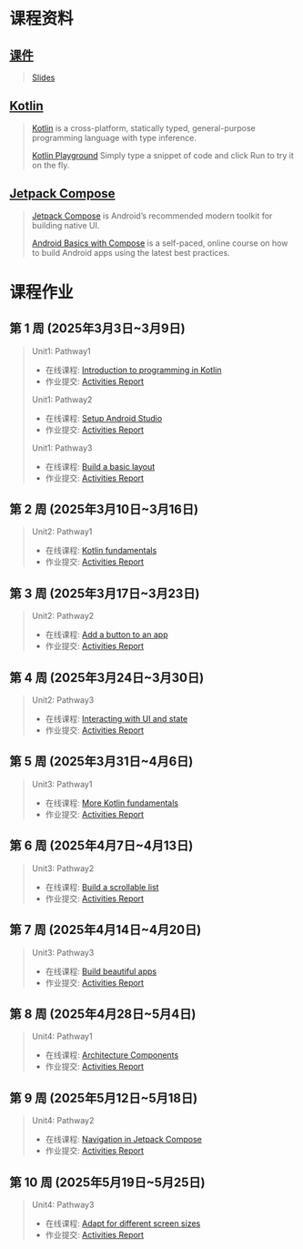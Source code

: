 # 课程资料

## [课件](https://docs.qq.com/s/9ciGd-kKPqji-7oXgP7L8W)
> [Slides](https://docs.qq.com/s/9ciGd-kKPqji-7oXgP7L8W)  

## [Kotlin](https://kotlinlang.org/)  
> [Kotlin](https://kotlinlang.org/) is a cross-platform, statically typed, general-purpose programming language with type inference. 
> 
> [Kotlin Playground](https://developer.android.google.cn/training/kotlinplayground) Simply type a snippet of code and click Run to try it on the fly.

## [Jetpack Compose](https://developer.android.com/develop/ui/compose)
> [Jetpack Compose](https://developer.android.com/develop/ui/compose) is Android’s recommended modern toolkit for building native UI. 
> 
> [Android Basics with Compose](https://developer.android.google.cn/courses/android-basics-compose/course) is a self-paced, online course on how to build Android apps using the latest best practices. 

# 课程作业
## 第 1 周 (2025年3月3日~3月9日)
> Unit1: Pathway1
> - 在线课程: [Introduction to programming in Kotlin](https://developer.android.google.cn/courses/pathways/android-basics-compose-unit-1-pathway-1)
> - 作业提交: [Activities Report](https://docs.qq.com/form/page/DYmVaZ2RJWGxNQUtu)
> 
> Unit1: Pathway2
> - 在线课程: [Setup Android Studio](https://developer.android.google.cn/courses/pathways/android-basics-compose-unit-1-pathway-2)
> - 作业提交: [Activities Report](https://docs.qq.com/form/page/DYmJtT21xZm9VS011)
> 
> Unit1: Pathway3
> - 在线课程: [Build a basic layout](https://developer.android.google.cn/courses/pathways/android-basics-compose-unit-1-pathway-3)
> - 作业提交: [Activities Report](https://docs.qq.com/form/page/DYmtDZWR0c3ZnbndK)

## 第 2 周 (2025年3月10日~3月16日)
> Unit2: Pathway1
> - 在线课程: [Kotlin fundamentals](https://developer.android.google.cn/courses/pathways/android-basics-compose-unit-2-pathway-1)
> - 作业提交: [Activities Report](https://docs.qq.com/form/page/DYm9YQm5YdnVmem5E)

## 第 3 周 (2025年3月17日~3月23日)
> Unit2: Pathway2
> - 在线课程: [Add a button to an app](https://developer.android.google.cn/courses/pathways/android-basics-compose-unit-2-pathway-2)
> - 作业提交: [Activities Report](https://docs.qq.com/form/page/DYmpzZWJUeFNHbmZ3)

## 第 4 周 (2025年3月24日~3月30日)
> Unit2: Pathway3
> - 在线课程: [Interacting with UI and state](https://developer.android.google.cn/courses/pathways/android-basics-compose-unit-2-pathway-3)
> - 作业提交: [Activities Report](https://docs.qq.com/form/page/DYnJXRkdmdEdETnpr)

## 第 5 周 (2025年3月31日~4月6日)
> Unit3: Pathway1
> - 在线课程: [More Kotlin fundamentals](https://developer.android.google.cn/courses/pathways/android-basics-compose-unit-3-pathway-1)
> - 作业提交: [Activities Report](https://docs.qq.com/form/page/DYk9LREJOdUVIcnJ5)

## 第 6 周 (2025年4月7日~4月13日)
> Unit3: Pathway2
> - 在线课程: [Build a scrollable list](https://developer.android.google.cn/courses/pathways/android-basics-compose-unit-3-pathway-2)
> - 作业提交: [Activities Report](https://docs.qq.com/form/page/DYm5SZm1hZXZOdHdr)

## 第 7 周 (2025年4月14日~4月20日)
> Unit3: Pathway3
> - 在线课程: [Build beautiful apps](https://developer.android.google.cn/courses/pathways/android-basics-compose-unit-3-pathway-3)
> - 作业提交: [Activities Report](https://docs.qq.com/form/page/DYndIa3VuZVVOWFNN)

## 第 8 周 (2025年4月28日~5月4日)
> Unit4: Pathway1
> - 在线课程: [Architecture Components](https://developer.android.google.cn/courses/pathways/android-basics-compose-unit-4-pathway-1)
> - 作业提交: [Activities Report](https://docs.qq.com/form/page/DYk5zTG9DamRURHVE)

## 第 9 周 (2025年5月12日~5月18日)
> Unit4: Pathway2
> - 在线课程: [Navigation in Jetpack Compose](https://developer.android.google.cn/courses/pathways/android-basics-compose-unit-4-pathway-2)
> - 作业提交: [Activities Report](https://docs.qq.com/form/page/DYmFkUUpQWkF4QUZm)

## 第 10 周 (2025年5月19日~5月25日)
> Unit4: Pathway3
> - 在线课程: [Adapt for different screen sizes](https://developer.android.google.cn/courses/pathways/android-basics-compose-unit-4-pathway-3)
> - 作业提交: [Activities Report](https://docs.qq.com/form/page/DYmxUWVRvRkdrS09N)
